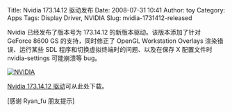 Title: Nvidia 173.14.12 驱动发布
Date: 2008-07-31 10:41
Author: toy
Category: Apps
Tags: Display Driver, NVIDIA
Slug: nvidia-1731412-released

Nvidia 已经发布了版本号为 173.14.12 的新版本驱动。该版本添加了针对
GeForce 8600 GS 的支持，同时修正了 OpenGL Workstation Overlays
渲染错误、运行某些 SDL 程序和切换虚拟终端时的问题、以及在保存 X
配置文件时 nvidia-settings 可能崩溃等 bug。

[![NVIDIA](http://i.linuxtoy.org/i/2008/04/nvidia.png "nvidia")](http://i.linuxtoy.org/i/2008/04/nvidia.png)

[Nvidia 173.14.12
驱动](http://us.download.nvidia.com/XFree86/Linux-x86/173.14.12/NVIDIA-Linux-x86-173.14.12-pkg1.run)可从此处下载。

[感谢 Ryan\_fu 朋友提示]
